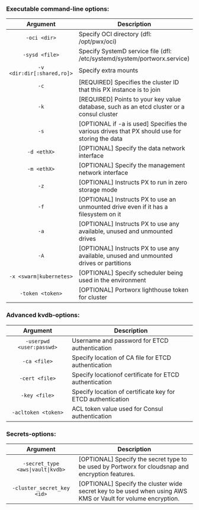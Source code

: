 
### Executable command-line options:

|  Argument                        | Description                                                                                                                                                                              |
|:---------------------------------------------------------:|-------------------------------------------------------------------------------------------------------------------------------------------------------------------------------------|
|   `-oci <dir>`               |  Specify OCI directory (dfl: /opt/pwx/oci)
|   `-sysd <file>`             |  Specify SystemD service file (dfl: /etc/systemd/system/portworx.service)
|   `-v <dir:dir[:shared,ro]>`             |  Specify extra mounts
|   `-c`                       |  [REQUIRED] Specifies the cluster ID that this PX instance is to join
|   `-k`                       |  [REQUIRED] Points to your key value database, such as an etcd cluster or a consul cluster
|   `-s`                       |  [OPTIONAL if -a is used] Specifies the various drives that PX should use for storing the data
|   `-d <ethX>`                 |  [OPTIONAL] Specify the data network interface
|   `-m <ethX>`                |  [OPTIONAL] Specify the management network interface
|   `-z`                       |  [OPTIONAL] Instructs PX to run in zero storage mode
|   `-f`                       |  [OPTIONAL] Instructs PX to use an unmounted drive even if it has a filesystem on it
|   `-a`                       |  [OPTIONAL] Instructs PX to use any available, unused and unmounted drives
|   `-A`                          |  [OPTIONAL] Instructs PX to use any available, unused and unmounted drives or partitions
|   `-x <swarm\|kubernetes>`            |  [OPTIONAL] Specify scheduler being used in the environment
|   `-token <token>`           |  [OPTIONAL] Portworx lighthouse token for cluster


### Advanced kvdb-options:
|  Argument | Description                                                                                                                                                                              |
|:------------------------------------:|-------------------------------------------------------------------------------------------------------------------------------------------------------------------------------------|	
|   `-userpwd <user:passwd>`   |  Username and password for ETCD authentication
|   `-ca <file>`               |  Specify location of CA file for ETCD authentication
|   `-cert <file>`             |  Specify locationof certificate for ETCD authentication
|   `-key <file>`              |  Specify location of certificate key for ETCD authentication
|   `-acltoken <token>`        |  ACL token value used for Consul authentication

### Secrets-options:
|  Argument | Description                                                                                                                                                                              |
|:----------------------------------------:|-------------------------------------------------------------------------------------------------------------------------------------------------------------------------------------|	
|   `-secret_type <aws\|vault\|kvdb>`      |  [OPTIONAL] Specify the secret type to be used by Portworx for cloudsnap and encryption features.
|   `-cluster_secret_key <id>` |  [OPTIONAL] Specify the cluster wide secret key to be used when using AWS KMS or Vault for volume encryption.
